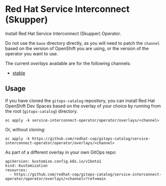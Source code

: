 # Red Hat Service Interconnect (Skupper)

Install Red Hat Service Interconnect (Skupper) Operator.

Do not use the `base` directory directly, as you will need to patch the `channel` based on the version of OpenShift you are using, or the version of the operator you want to use.

The current *overlays* available are for the following channels:

* [stable](operator/overlays/stable)

## Usage

If you have cloned the `gitops-catalog` repository, you can install Red Hat OpenShift Dev Spaces based on the overlay of your choice by running from the root (`gitops-catalog`) directory.

```
oc apply -k service-interconnect-operator/operator/overlays/<channel>
```

Or, without cloning:

```
oc apply -k https://github.com/redhat-cop/gitops-catalog/service-interconnect-operator/operator/overlays/<channel>
```

As part of a different overlay in your own GitOps repo:

```
apiVersion: kustomize.config.k8s.io/v1beta1
kind: Kustomization
resources:
  - https://github.com/redhat-cop/gitops-catalog/service-interconnect-operator/operator/overlays/<channel>?ref=main
```
